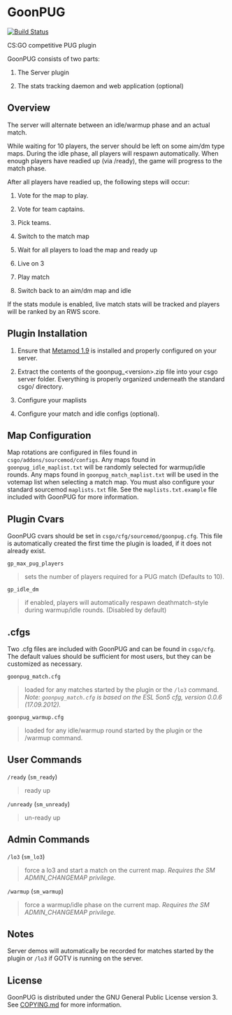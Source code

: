 GoonPUG
=======

[![Build Status](https://travis-ci.org/pmrowla/goonpug.png)](https://travis-ci.org/pmrowla/goonpug/)

CS:GO competitive PUG plugin

GoonPUG consists of two parts:

1. The Server plugin

2. The stats tracking daemon and web application (optional)


Overview
--------
The server will alternate between an idle/warmup phase and an actual match.

While waiting for 10 players, the server should be left on some aim/dm type
maps. During the idle phase, all players will respawn automatically. When
enough players have readied up (via /ready), the game will progress to the
match phase.

After all players have readied up, the following steps will occur:

1. Vote for the map to play.

2. Vote for team captains.

3. Pick teams.

4. Switch to the match map

5. Wait for all players to load the map and ready up

6. Live on 3

7. Play match

8. Switch back to an aim/dm map and idle

If the stats module is enabled, live match stats will be tracked and players
will be ranked by an RWS score.


Plugin Installation
-------------------

1. Ensure that [Metamod 1.9](http://www.sourcemm.net) is installed and properly configured on your server.

2. Extract the contents of the goonpug\_\<version\>.zip file into your csgo
   server folder. Everything is properly organized underneath the standard
   csgo/ directory.

3. Configure your maplists

4. Configure your match and idle configs \(optional\).


Map Configuration
-----------------

Map rotations are configured in files found in
`csgo/addons/sourcemod/configs`. Any maps found in `goonpug_idle_maplist.txt`
will be randomly selected for warmup/idle rounds. Any maps found in
`goonpug_match_maplist.txt` will be used in the votemap list when selecting a
match map. You must also configure your standard sourcemod `maplists.txt` file.
See the `maplists.txt.example` file included with GoonPUG for more information.


Plugin Cvars
------------

GoonPUG cvars should be set in `csgo/cfg/sourcemod/goonpug.cfg`. This file is
automatically created the first time the plugin is loaded, if it does not
already exist.

`gp_max_pug_players`
> sets the number of players required for a PUG match \(Defaults to 10\).

`gp_idle_dm`
> if enabled, players will automatically respawn deathmatch-style during
> warmup/idle rounds. \(Disabled by default\)


.cfgs
-----

Two .cfg files are included with GoonPUG and can be found in `csgo/cfg`.
The default values should be sufficient for most users, but they can be
customized as necessary.

`goonpug_match.cfg`
> loaded for any matches started by the plugin or the
> `/lo3` command.
> *Note: `goonpug_match.cfg` is based on the ESL 5on5 cfg, version 0.0.6
> \(17.09.2012\).*

`goonpug_warmup.cfg`
> loaded for any idle/warmup round started by the plugin or the /warmup
> command.


User Commands
-------------

`/ready` \(`sm_ready`\)
> ready up

`/unready` \(`sm_unready`\)
> un-ready up


Admin Commands
--------------

`/lo3` \(`sm_lo3`\)
> force a lo3 and start a match on the current map. *Requires the SM
> ADMIN_CHANGEMAP privilege.*

`/warmup` \(`sm_warmup`\)
> force a warmup/idle phase on the current map. *Requires the SM
> ADMIN_CHANGEMAP privilege.*


Notes
-----

Server demos will automatically be recorded for matches started by the plugin
or `/lo3` if GOTV is running on the server.


License
-------
GoonPUG is distributed under the GNU General Public License version 3. See
[COPYING.md](https://github.com/pmrowla/goonpug/blob/master/COPYING.md) for
more information.
